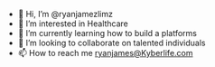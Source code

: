 - 👋 Hi, I’m @ryanjamezlimz
- 👀 I’m interested in Healthcare
- 🌱 I’m currently learning how to build a platforms
- 💞️ I’m looking to collaborate on talented individuals
- 📫 How to reach me ryanjames@Kyberlife.com

<!---
ryanjamezlimz/ryanjamezlimz is a ✨ special ✨ repository because its `README.md` (this file) appears on your GitHub profile.
You can click the Preview link to take a look at your changes.
--->
